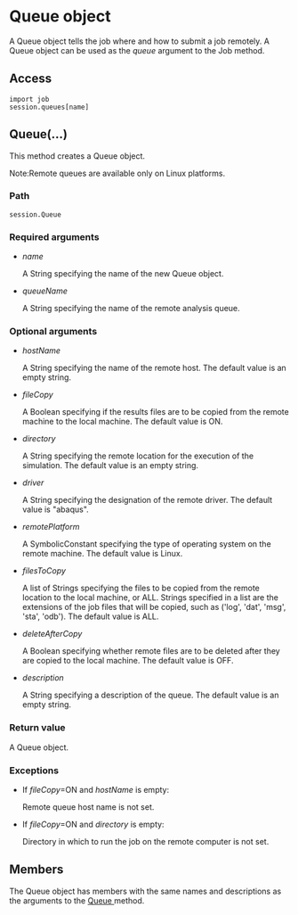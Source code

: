# Queue object

A Queue object tells the job where and how to submit a job remotely. A Queue object can be used as the *queue* argument to the Job method.

## Access

```
import job
session.queues[name]
```

## Queue(...)



This method creates a Queue object.

Note:Remote queues are available only on Linux platforms.





### Path

```
session.Queue
```

### Required arguments

- *name*

  A String specifying the name of the new Queue object.

- *queueName*

  A String specifying the name of the remote analysis queue.

### Optional arguments

- *hostName*

  A String specifying the name of the remote host. The default value is an empty string.

- *fileCopy*

  A Boolean specifying if the results files are to be copied from the remote machine to the local machine. The default value is ON.

- *directory*

  A String specifying the remote location for the execution of the simulation. The default value is an empty string.

- *driver*

  A String specifying the designation of the remote driver. The default value is "abaqus".

- *remotePlatform*

  A SymbolicConstant specifying the type of operating system on the remote machine. The default value is Linux.

- *filesToCopy*

  A list of Strings specifying the files to be copied from the remote location to the local machine, or ALL. Strings specified in a list are the extensions of the job files that will be copied, such as ('log', 'dat', 'msg', 'sta', 'odb'). The default value is ALL.

- *deleteAfterCopy*

  A Boolean specifying whether remote files are to be deleted after they are copied to the local machine. The default value is OFF.

- *description*

  A String specifying a description of the queue. The default value is an empty string.

### Return value

A Queue object.

### Exceptions

- If *fileCopy*=ON and *hostName* is empty:

  Remote queue host name is not set.

- If *fileCopy*=ON and *directory* is empty:

  Directory in which to run the job on the remote computer is not set.



## Members

The Queue object has members with the same names and descriptions as the arguments to the [Queue ](https://help.3ds.com/2022/english/DSSIMULIA_Established/SIMACAEKERRefMap/simaker-c-queuepyc.htm?ContextScope=all#simaker-queuequeuepyc)method.